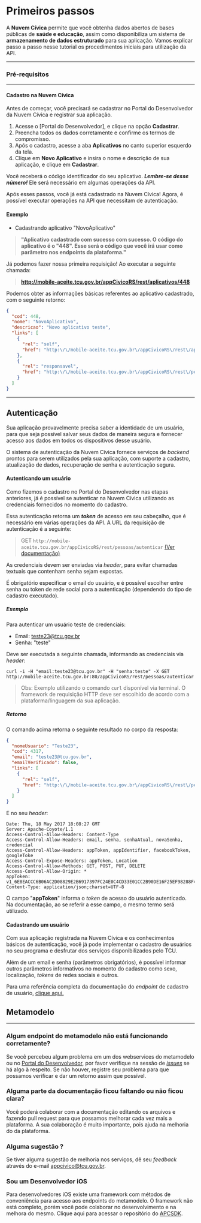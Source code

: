 Primeiros passos
===================

A **Nuvem Cívica** permite que você obtenha dados abertos de bases públicas de **saúde e educação**, assim como disponibiliza um sistema de **armazenamento de dados estruturado** para sua aplicação. Vamos explicar passo a passo nesse tutorial os procedimentos iniciais para utilização da API.

----------

### Pré-requisitos
----------

#### Cadastro na Nuvem Cívica
Antes de começar, você precisará se cadastrar no Portal do Desenvolvedor da Nuvem Cívica e registrar sua aplicação.

 1. Acesse o [Portal do Desenvolvedor], e clique na opção **Cadastrar**.
 2. Preencha todos os dados corretamente e confirme os termos de compromisso. 
 3. Após o cadastro, acesse a aba **Aplicativos** no canto superior esquerdo da tela.
 4. Clique em **Novo Aplicativo** e insira o nome e descrição de sua aplicação, e clique em **Cadastrar**.

Você receberá o código identificador do seu aplicativo. ***Lembre-se desse número!*** Ele será necessário em algumas operações da API.

Após esses passos, você já está cadastrado na Nuvem Cívica! Agora, é possível executar operações na API que necessitam de autenticação.

#### Exemplo

 - Cadastrando aplicativo "NovoAplicativo"

> **"Aplicativo cadastrado com sucesso com sucesso. O código do aplicativo é o "448". Esse será o código que você irá usar como parâmetro nos endpoints da plataforma."**

Já podemos fazer nossa primeira requisição! Ao executar a seguinte chamada:
>**http://mobile-aceite.tcu.gov.br/appCivicoRS/rest/aplicativos/448**

Podemos obter as informações básicas referentes ao aplicativo cadastrado, com o seguinte retorno:

```json
{
  "cod": 448,
  "nome": "NovoAplicativo",
  "descricao": "Novo aplicativo teste",
  "links": [
    {
      "rel": "self",
      "href": "http:\/\/mobile-aceite.tcu.gov.br\/appCivicoRS\/rest\/aplicativos\/448"
    },
    {
      "rel": "responsavel",
      "href": "http:\/\/mobile-aceite.tcu.gov.br\/appCivicoRS\/rest\/pessoas\/2"
    }
  ]
}
```

----------

Autenticação
-------------------
Sua aplicação provavelmente precisa saber a identidade de um usuário, para que seja possível salvar seus dados de maneira segura e fornecer acesso aos dados em todos os dispositivos desse usuário. 

O sistema de autenticação da Nuvem Cívica fornece serviços de *backend* prontos para serem utilizados pela sua aplicação, com suporte a cadastro, atualização de dados, recuperação de senha e autenticação segura.


#### Autenticando um usuário
Como fizemos o cadastro no Portal do Desenvolvedor nas etapas anteriores, já é possível se autenticar na Nuvem Cívica utilizando as credenciais fornecidos no momento do cadastro. 

Essa autenticação retorna um ***token*** de acesso em seu cabeçalho, que é necessário em várias operações da API. A URL da requisição de autenticação é a seguinte:

> GET `http://mobile-aceite.tcu.gov.br/appCivicoRS/rest/pessoas/autenticar`
> [(Ver documentação)](https://github.com/AppCivicoPlataforma/AppCivico/blob/master/MetamodeloAPI.md#autenticar)

As credenciais devem ser enviadas via *header*, para evitar chamadas textuais que contenham senha sejam expostas. 

É obrigatório especificar o email do usuário, e é possível escolher entre senha ou token de rede social para a autenticação (dependendo do tipo de cadastro executado). 

##### Exemplo
Para autenticar um usuário teste de credenciais:

 - Email: teste23@tcu.gov.br
 - Senha: "teste"

Deve ser executada a seguinte chamada, informando as credenciais via *header*:

```shell
curl -i -H "email:teste23@tcu.gov.br" -H "senha:teste" -X GET http://mobile-aceite.tcu.gov.br:80/appCivicoRS/rest/pessoas/autenticar

```

> Obs: Exemplo utilizando o comando ``curl`` disponível via terminal. O framework de requisição HTTP deve ser escolhido de acordo com a plataforma/linguagem da sua aplicação.

##### Retorno
O comando acima retorna o seguinte resultado no corpo da resposta:

```json
{
  "nomeUsuario": "Teste23",
  "cod": 4317,
  "email": "teste23@tcu.gov.br",
  "emailVerificado": false,
  "links": [
    {
      "rel": "self",
      "href": "http:\/\/mobile-aceite.tcu.gov.br\/appCivicoRS\/rest\/pessoas\/4317"
    }
  ]
}
```

E no seu *header*:

```http
Date: Thu, 18 May 2017 18:08:27 GMT
Server: Apache-Coyote/1.1
Access-Control-Allow-Headers: Content-Type
Access-Control-Allow-Headers: email, senha, senhaAtual, novaSenha, credencial
Access-Control-Allow-Headers: appToken, appIdentifier, facebookToken, googleToke
Access-Control-Expose-Headers: appToken, Location
Access-Control-Allow-Methods: GET, POST, PUT, DELETE
Access-Control-Allow-Origin: *
appToken: v1_6E8EACCC6B06AC2D08829E2B6917397FC24E0C4CD33E01CC2B90DE16F25EF98288F43E80FADF857C52EDE57AE7633A1A8356D36DD88F89C2AF0D9D846C1F843B099FACA8C6E398DD6B49F28AA4EC8BF80258CB5C2B02AA45B4B07043091B365D9D33747C06C14B7C50FCEE0DAA573D
Content-Type: application/json;charset=UTF-8

```

O campo "**appToken**" informa o *token* de acesso do usuário autenticado. Na documentação, ao se referir a esse campo, o mesmo termo será utilizado.

#### Cadastrando um usuário

Com sua aplicação registrada na Nuvem Cívica e os conhecimentos básicos de autenticação, você já pode implementar o cadastro de usuários no seu programa e desfrutar dos serviços disponibilizados pelo TCU.

Além de um email e senha (parâmetros obrigatórios), é possível informar outros parâmetros informativos no momento do cadastro como sexo, localização, *tokens* de redes sociais e outros.

Para uma referência completa da documentação do *endpoint* de cadastro de usuário, [clique aqui.](https://github.com/AppCivicoPlataforma/AppCivico/blob/master/MetamodeloAPI.md#cadastrar-pessoa)

Metamodelo
-------------------

-------------------


### Algum endpoint do metamodelo não está funcionando corretamente?

Se você percebeu algum problema em um dos webservices do metamodelo ou no [Portal do Desenvolvedor](http://mobile-aceite.tcu.gov.br/appCivicoWeb/web/externo/#/), por favor verifique na sessão de [*issues*](https://github.com/AppCivicoPlataforma/AppCivico/issues) se há algo à respeito. Se não houver, registre seu problema para que possamos verificar e dar um retorno assim que possível. 

### Alguma parte da documentação ficou faltando ou não ficou clara?

Você poderá colaborar com a documentação editando os arquivos e fazendo pull request para que possamos melhorar cada vez mais a plataforma. A sua colaboração é muito importante, pois ajuda na melhoria do da plataforma.

### Alguma sugestão ?

Se tiver alguma sugestão de melhoria nos serviços, dê seu *feedback* através do e-mail [appcivico@tcu.gov.br](mailto:appcivico@tcu.gov.br). 

### Sou um Desenvolvedor iOS

Para desenvolvedores iOS existe uma framework com métodos de conveniência para acesso aos endpoints do metamodelo.
O framework não está completo, porém você pode colaborar no desenvolvimento e na melhora do mesmo. 
Clique aqui para acessar o repositório do [APCSDK](https://github.com/neneds/APCSDK2).

